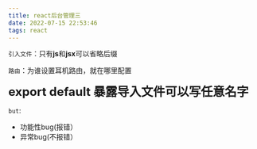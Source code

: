 ```yaml
---
title: react后台管理三
date: 2022-07-15 22:53:46
tags: react
---
```


`引入文件`：只有**js**和**jsx**可以省略后缀

`路由`：为谁设置耳机路由，就在哪里配置

<font size=5>**export default 暴露导入文件可以写任意名字**</font>

`but`:
- 功能性bug(报错）
- 异常bug(不报错）
